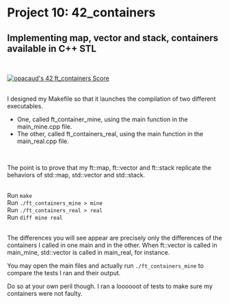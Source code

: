# Project 10: 42_containers

## Implementing map, vector and stack, containers available in C++ STL
</br>

[![opacaud's 42 ft_containers Score](https://badge42.vercel.app/api/v2/cl2g6sk3a013609l6l237136q/project/2487499)](https://github.com/JaeSeoKim/badge42)
</br>
</br>

I designed my Makefile so that it launches the compilation of two different executables.
* One, called ft_container_mine, using the main function in the main_mine.cpp file.
* The other, called ft_containers_real, using the main function in the main_real.cpp file.
</br>

The point is to prove that my ft::map, ft::vector and ft::stack replicate the behaviors of std::map, std::vector and std::stack.
</br>
</br>

Run ```make```
</br>
Run ```./ft_containers_mine > mine```
</br>
Run ```./ft_containers_real > real```
</br>
Run ```diff mine real```
</br>
</br>

The differences you will see appear are precisely only the differences of the containers I called in one main and in the other.
When ft::vector is called in main_mine, std::vector is called in main_real, for instance.
</br>

You may open the main files and actually run ```./ft_containers_mine``` to compare the tests I ran and their output.
</br>

Do so at your own peril though. I ran a loooooot of tests to make sure my containers were not faulty.
</br>
